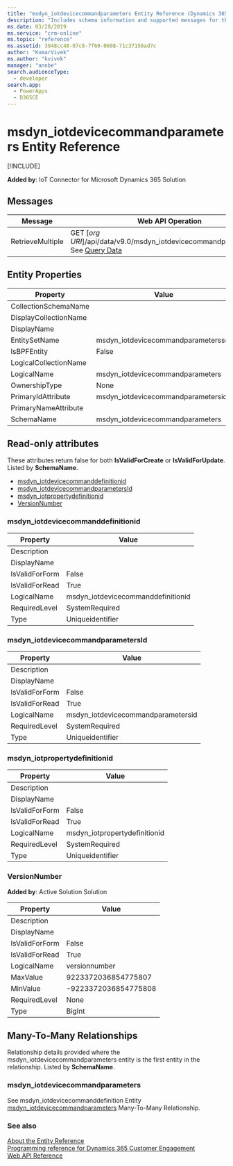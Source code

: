 ```yaml
---
title: "msdyn_iotdevicecommandparameters Entity Reference (Dynamics 365 for Customer Engagement)| MicrosoftDocs"
description: "Includes schema information and supported messages for the msdyn_iotdevicecommandparameters entity."
ms.date: 03/28/2019
ms.service: "crm-online"
ms.topic: "reference"
ms.assetid: 3948cc48-07c8-7f60-0608-71c37158ad7c
author: "KumarVivek"
ms.author: "kvivek"
manager: "annbe"
search.audienceType: 
  - developer
search.app: 
  - PowerApps
  - D365CE
---
```

# msdyn_iotdevicecommandparameters Entity Reference

[!INCLUDE[](../../includes/cc_applies_to_update_9_0_0.md)]



**Added by**: IoT Connector for Microsoft Dynamics 365 Solution


## Messages

|Message|Web API Operation|SDK Assembly|
|-|-|-|
|RetrieveMultiple|GET [*org URI*]/api/data/v9.0/msdyn_iotdevicecommandparametersset<br />See [Query Data](/powerapps/developer/common-data-service/webapi/query-data-web-api)|<xref:Microsoft.Xrm.Sdk.Messages.RetrieveMultipleRequest> or <br /><xref:Microsoft.Xrm.Sdk.IOrganizationService.RetrieveMultiple*>|

## Entity Properties

|Property|Value|
|--------|-----|
|CollectionSchemaName||
|DisplayCollectionName||
|DisplayName||
|EntitySetName|msdyn_iotdevicecommandparametersset|
|IsBPFEntity|False|
|LogicalCollectionName||
|LogicalName|msdyn_iotdevicecommandparameters|
|OwnershipType|None|
|PrimaryIdAttribute|msdyn_iotdevicecommandparametersid|
|PrimaryNameAttribute||
|SchemaName|msdyn_iotdevicecommandparameters|

<a name="read-only-attributes"></a>

## Read-only attributes

These attributes return false for both **IsValidForCreate** or **IsValidForUpdate**. Listed by **SchemaName**.

- [msdyn_iotdevicecommanddefinitionid](#BKMK_msdyn_iotdevicecommanddefinitionid)
- [msdyn_iotdevicecommandparametersId](#BKMK_msdyn_iotdevicecommandparametersId)
- [msdyn_iotpropertydefinitionid](#BKMK_msdyn_iotpropertydefinitionid)
- [VersionNumber](#BKMK_VersionNumber)


### <a name="BKMK_msdyn_iotdevicecommanddefinitionid"></a> msdyn_iotdevicecommanddefinitionid

|Property|Value|
|--------|-----|
|Description||
|DisplayName||
|IsValidForForm|False|
|IsValidForRead|True|
|LogicalName|msdyn_iotdevicecommanddefinitionid|
|RequiredLevel|SystemRequired|
|Type|Uniqueidentifier|


### <a name="BKMK_msdyn_iotdevicecommandparametersId"></a> msdyn_iotdevicecommandparametersId

|Property|Value|
|--------|-----|
|Description||
|DisplayName||
|IsValidForForm|False|
|IsValidForRead|True|
|LogicalName|msdyn_iotdevicecommandparametersid|
|RequiredLevel|SystemRequired|
|Type|Uniqueidentifier|


### <a name="BKMK_msdyn_iotpropertydefinitionid"></a> msdyn_iotpropertydefinitionid

|Property|Value|
|--------|-----|
|Description||
|DisplayName||
|IsValidForForm|False|
|IsValidForRead|True|
|LogicalName|msdyn_iotpropertydefinitionid|
|RequiredLevel|SystemRequired|
|Type|Uniqueidentifier|


### <a name="BKMK_VersionNumber"></a> VersionNumber

**Added by**: Active Solution Solution

|Property|Value|
|--------|-----|
|Description||
|DisplayName||
|IsValidForForm|False|
|IsValidForRead|True|
|LogicalName|versionnumber|
|MaxValue|9223372036854775807|
|MinValue|-9223372036854775808|
|RequiredLevel|None|
|Type|BigInt|

<a name="manytomany"></a>

## Many-To-Many Relationships

Relationship details provided where the msdyn_iotdevicecommandparameters entity is the first entity in the relationship. Listed by **SchemaName**.


### <a name="BKMK_msdyn_iotdevicecommandparameters"></a> msdyn_iotdevicecommandparameters

See msdyn_iotdevicecommanddefinition Entity [msdyn_iotdevicecommandparameters](msdyn_iotdevicecommanddefinition.md#BKMK_msdyn_iotdevicecommandparameters) Many-To-Many Relationship.

### See also

[About the Entity Reference](../about-entity-reference.md)<br />
[Programming reference for Dynamics 365 Customer Engagement](../programming-reference.md)<br />
[Web API Reference](/dynamics365/customer-engagement/web-api/about)<br />
<xref href="Microsoft.Dynamics.CRM.msdyn_iotdevicecommandparameters?text=msdyn_iotdevicecommandparameters EntityType" />